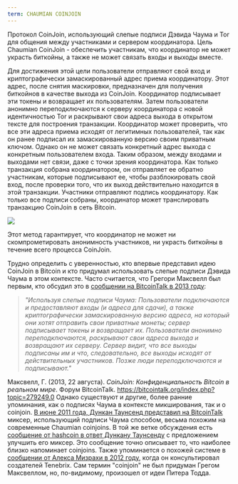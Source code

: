 ```yaml
---
term: CHAUMIAN COINJOIN
---
```


Протокол CoinJoin, использующий слепые подписи Дэвида Чаума и Tor для общения между участниками и сервером координатора. Цель Chaumian CoinJoin - обеспечить участникам, что координатор не может украсть биткойны, а также не может связать входы и выходы вместе.

Для достижения этой цели пользователи отправляют свой вход и криптографически замаскированный адрес приема координатору. Этот адрес, после снятия маскировки, предназначен для получения биткойнов в качестве выхода из CoinJoin. Координатор подписывает эти токены и возвращает их пользователям. Затем пользователи анонимно переподключаются к серверу координатора с новой идентичностью Tor и раскрывают свои адреса выхода в открытом тексте для построения транзакции. Координатор может проверить, что все эти адреса приема исходят от легитимных пользователей, так как он ранее подписал их замаскированную версию своим приватным ключом. Однако он не может связать конкретный адрес выхода с конкретным пользователем входа. Таким образом, между входами и выходами нет связи, даже с точки зрения координатора. Как только транзакция собрана координатором, он отправляет ее обратно участникам, которые подписывают ее, чтобы разблокировать свой вход, после проверки того, что их выход действительно находится в этой транзакции. Участники отправляют подпись координатору. Как только все подписи собраны, координатор может транслировать транзакцию CoinJoin в сеть Bitcoin.

![](../../dictionnaire/assets/38.png)

Этот метод гарантирует, что координатор не может ни скомпрометировать анонимность участников, ни украсть биткойны в течение всего процесса CoinJoin.

Трудно определить с уверенностью, кто впервые представил идею CoinJoin в Bitcoin и кто придумал использовать слепые подписи Дэвида Чаума в этом контексте. Часто считается, что Грегори Максвелл был первым, кто обсудил это в [сообщении на BitcoinTalk в 2013 году](https://bitcointalk.org/index.php?topic=279249.0):

> *"Используя слепые подписи Чаума: Пользователи подключаются и предоставляют входы (и адреса для сдачи), а также криптографически замаскированную версию адреса, на который они хотят отправить свои приватные монеты; сервер подписывает токены и возвращает их. Пользователи анонимно переподключаются, раскрывают свои адреса выхода и возвращают их серверу. Сервер видит, что все выходы подписаны им и что, следовательно, все выходы исходят от действительных участников. Позже люди переподключаются и подписывают."*

Максвелл, Г. (2013, 22 августа). *CoinJoin: Конфиденциальность Bitcoin в реальном мире*. Форум BitcoinTalk. https://bitcointalk.org/index.php?topic=279249.0
Однако существуют и другие, более ранние упоминания, как о подписях Чаума в контексте микширования, так и о coinjoin. [В июне 2011 года, Дункан Таунсенд представил на BitcoinTalk](https://bitcointalk.org/index.php?topic=12751.0) миксер, использующий подписи Чаума способом, весьма похожим на современные Chaumian coinjoins. В той же ветке обсуждения есть [сообщение от hashcoin в ответ Дункану Таунсенду](https://bitcointalk.org/index.php?topic=12751.msg315793#msg315793) с предложением улучшить его миксер. Это сообщение точно описывает то, что наиболее близко напоминает coinjoins. Также упоминается о похожей системе в [сообщении от Алекса Мизрахи в 2012 году](https://gist.github.com/killerstorm/6f843e1d3ffc38191aebca67d483bd88#file-laundry), когда он консультировал создателей Tenebrix. Сам термин "coinjoin" не был придуман Грегом Максвеллом, но, по-видимому, произошел от идеи Питера Тодда.
